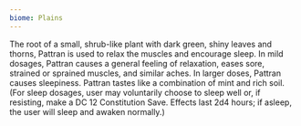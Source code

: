 ```yaml
---
biome: Plains
---
```

The root of a small, shrub-like plant with dark green, shiny leaves and thorns, Pattran is used to relax the muscles and encourage sleep. In mild dosages, Pattran causes a general feeling of relaxation, eases sore, strained or sprained muscles, and similar aches. In larger doses, Pattran causes sleepiness. Pattran tastes like a combination of mint and rich soil. (For sleep dosages, user may voluntarily choose to sleep well or, if resisting, make a DC 12 Constitution Save. Effects last 2d4 hours; if asleep, the user will sleep and awaken normally.) 

